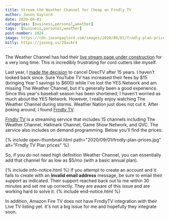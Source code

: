 ```yaml
---
title: Stream the Weather Channel for Cheap on Frndly TV
author: Jason Gaylord
date: 2020-09-01
categories: [business,personal,weather]
tags:  [business,personal,weather]
post-number: 1024
image: https://cdn.jasongaylord.com/images/2020/09/01/frndly-plan-prices.jpg
bitly: https://jasong.us/2QxcAr4
---
```


The Weather Channel has had their [live stream page under construction](https://jasong.us/2QCrBYE) for a very long time. This is incredibly frustrating for cord cutters like myself. 

Last year, I [made the decision](https://jasong.us/358T4Gx) to cancel DirecTV after 15 years. I haven't looked back since. Sure YouTube TV has increased their fees by $15 (bringing Year 1 savings to $600) while I've lost the YES Network and am missing The Weather Channel, but it's generally been a good experience. Since this year's baseball season has been shortened, I haven't worried as much about the YES Network. However, I really enjoy watching The Weather Channel during storms. Weather Nation just does not cut it. After poking around, I found [Frndly TV](https://jasong.us/2YMpBSq). 

[Frndly TV](https://jasong.us/2YMpBSq) is a streaming service that includes 15 channels including The Weather Channel, Hallmark Channel, Game Show Network, and QVC. The service also includes on demand programming. Below you'll find the prices:

{% include open-thumbnail.html path="2020/09/01/frndly-plan-prices.jpg" alt="Frndly TV Plan prices" %}

So, if you do not need high definition Weather Channel, you can essentially add that channel for as low as $5/mo (with a basic annual plan).

{% include info-notice.html %}
If you attempt to create an account and it fails to create with an <strong>Invalid email address</strong> message, be sure to email their support as indicated. Their support reached back out to me within 30 minutes and set me up correctly. They are aware of this issue and are working hard to solve it.
{% include end-notice.html %}

In addition, Amazon Fire TV does not have FrndlyTV integration with their Live TV listing yet. It's not a big issue for me and hopefully they integrate soon.